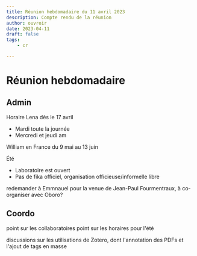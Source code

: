 ```yaml
---
title: Réunion hebdomadaire du 11 avril 2023
description: Compte rendu de la réunion
author: ouvroir
date: 2023-04-11
draft: false
tags:
    - cr

---
```


# Réunion hebdomadaire

## Admin
Horaire Lena dès le 17 avril
- Mardi toute la journée
- Mercredi et jeudi am

William en France du 9 mai au 13 juin

Été 
- Laboratoire est ouvert
- Pas de fika officiel, organisation officieuse/informelle libre

redemander à Emmnauel pour la venue de  Jean-Paul Fourmentraux, à co-organiser avec Oboro?

## Coordo

point sur les collaboratoires 
point sur les horaires pour l'été

discussions sur les utilisations de Zotero, dont l'annotation des PDFs et l'ajout de tags en masse 